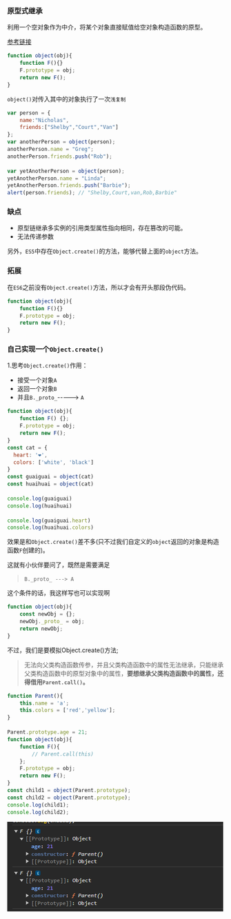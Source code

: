 ### 原型式继承   
利用一个空对象作为中介，将某个对象直接赋值给空对象构造函数的原型。  

[参考链接](https://blog.csdn.net/weixin_44194732/article/details/106585715)
```javascript
function object(obj){
    function F(){}  
    F.prototype = obj;  
    return new F();    
}
```  
`object()`对传入其中的对象执行了一次`浅复制`
```javascript
var person = {
    name:"Nicholas",
    friends:["Shelby","Court","Van"]
};  
var anotherPerson = object(person);
anotherPerson.name = "Greg";
anotherPerson.friends.push("Rob");   

var yetAnotherPerson = object(person);  
yetAnotherPerson.name = "Linda";  
yetAnotherPerson.friends.push("Barbie");   
alert(person.friends); // "Shelby,Court,van,Rob,Barbie"
```   
### 缺点   
+ 原型链继承多实例的引用类型属性指向相同，存在篡改的可能。
+ 无法传递参数  

另外，`ES5`中存在`Object.create()`的方法，能够代替上面的`object`方法。   


### 拓展  
在`ES6`之前没有`Object.create()`方法，所以才会有开头那段伪代码。   
```javascript
function object(obj){
    function F(){}  
    F.prototype = obj;
    return new F();
}
```  
### 自己实现一个`Object.create()`  
1.思考`Object.create()`作用：  
+ 接受一个对象`A`  
+ 返回一个对象`B`  
+ 并且`B._proto_`-----> `A`    

```javascript
function object(obj){
    function F() {};
    F.prototype = obj;  
    return new F();
}  
const cat = {
  heart: '❤️',
  colors: ['white', 'black']
}
const guaiguai = object(cat)
const huaihuai = object(cat)

console.log(guaiguai)
console.log(huaihuai)

console.log(guaiguai.heart)
console.log(huaihuai.colors)
```  
效果是和`Object.create()`差不多(只不过我们自定义的`object`返回的对象是构造函数`F`创建的)。

这就有小伙伴要问了，既然是需要满足
> `B._proto_ ---> A`   

这个条件的话，我这样写也可以实现啊   
```javascript
function object(obj){
    const newObj = {};
    newObj._proto_ = obj;
    return newObj;
}
```
不过，我们是要模拟Object.create()方法;  

> 无法向父类构造函数传参，并且父类构造函数中的属性无法继承，只能继承父类构造函数中的原型对象中的属性，**要想继承父类构造函数中的属性，还得借用`Parent.call()`。**  

```javascript
function Parent(){
    this.name = 'a';
    this.colors = ['red','yellow'];  
}  

Parent.prototype.age = 21;  
function object(obj){
    function F(){
        // Parent.call(this)
    };
    F.prototype = obj;  
    return new F();
}
const child1 = object(Parent.prototype);
const child2 = object(Parent.prototype);  
console.log(child1);
console.log(child2);     
```

![alt text](image.png)




